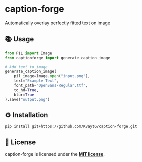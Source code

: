 # caption-forge

Automatically overlay perfectly fitted text on image

## 📚 Usage

```python
from PIL import Image
from captionforge import generate_caption_image

# Add text to image
generate_caption_image(
    pil_image=Image.open("input.png"),
    text="Example Text",
    font_path="OpenSans-Regular.ttf",
    to_hd=True,
    blur=True
).save("output.png")
```

## ⚙️ Installation
```bash
pip install git+https://github.com/KvaytG/caption-forge.git
```

## 📜 License
caption-forge is licensed under the **[MIT license](https://opensource.org/license/mit)**.
